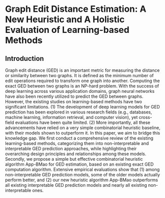 # Graph Edit Distance Estimation: A New Heuristic and A Holistic Evaluation of Learning-based Methods
## Introduction
Graph edit distance (GED) is an important metric for measuring the distance or similarity between two graphs. It is defined as the minimum number of edit operations required to transform one graph into another. Computing the exact GED between two graphs is an NP-hard problem. With the success of deep learning across various application domains, graph neural networks have also been recently utilized to predict the GED between graphs. However, the existing studies on learning-based methods have two significant limitations. (1) The development of deep learning models for GED prediction has been explored in various research fields (e.g., databases, machine learning, information retrieval, and computer vision), yet cross-field evaluations have been quite limited. (2) More importantly, all these advancements have relied on a very simple combinatorial heuristic baseline, with their models shown to outperform it. In this paper, we aim to bridge this knowledge gap. We first conduct a comprehensive review of the existing learning-based methods, categorizing them into non-interpretable and interpretable GED prediction approaches, while highlighting their overarching design principles and relationships among these models. Secondly, we propose a simple but effective combinatorial heuristic algorithm App-BMao for GED estimation, based on an existing exact GED computation algorithm. Extensive empirical evaluations show that (1) among non-interpretable GED prediction models, some of the older models actually perform better, and (2) our new heuristic algorithm App-BMao outperforms all existing interpretable GED prediction models and nearly all existing non-interpretable ones.

